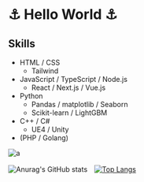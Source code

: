 <h1> ⚓️ Hello World ⚓️</h1>


## Skills
- HTML / CSS
  - Tailwind
- JavaScript / TypeScript / Node.js
  - React / Next.js / Vue.js
- Python
  - Pandas / matplotlib / Seaborn
  - Scikit-learn / LightGBM
- C++ / C#
  - UE4 / Unity
- (PHP / Golang)

![a](https://media.discordapp.net/attachments/718758474259103795/859858453156462612/tenor.gif)


![Anurag's GitHub stats](https://github-readme-stats.vercel.app/api?username=arisahyper&show_icons=true&theme=radical&hide=stars)　[![Top Langs](https://github-readme-stats.vercel.app/api/top-langs/?username=arisahyper&layout=compact&theme=radical)](https://github.com/arisahyper/github-readme-stats)

